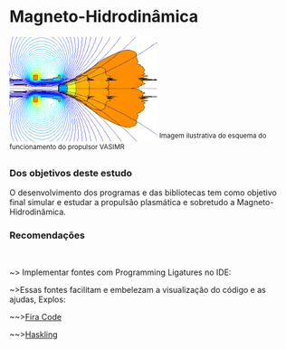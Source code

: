 
# Magneto-Hidrodinâmica
<img src="./img/index.jpg">
<sup>Imagem ilustrativa do esquema do funcionamento do propulsor VASIMR</sup>
<h3>Dos objetivos deste estudo</h3>
O desenvolvimento dos programas e das bibliotecas tem como objetivo final simular e estudar a propulsão plasmática e sobretudo a Magneto-Hidrodinâmica.

<h3>Recomendações</h3>
<br><p>~> Implementar fontes com Programming Ligatures no IDE:
<br><p>~>Essas fontes facilitam e embelezam a visualização do código e as ajudas, Explos:
<br><p>~~><a href="https://github.com/tonsky/FiraCode">Fira Code</a>
<br><p>~~><a href="https://github.com/i-tu/Hasklig">Haskling</a>
  
